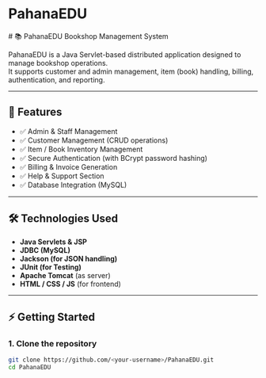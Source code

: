 <h1>PahanaEDU</h1>
# 📚 PahanaEDU Bookshop Management System

PahanaEDU is a Java Servlet-based distributed application designed to manage bookshop operations.  
It supports customer and admin management, item (book) handling, billing, authentication, and reporting.  

---

## 🚀 Features
- ✅ Admin & Staff Management  
- ✅ Customer Management (CRUD operations)  
- ✅ Item / Book Inventory Management  
- ✅ Secure Authentication (with BCrypt password hashing)  
- ✅ Billing & Invoice Generation  
- ✅ Help & Support Section  
- ✅ Database Integration (MySQL)  

---

## 🛠️ Technologies Used
- **Java Servlets & JSP**
- **JDBC (MySQL)**
- **Jackson (for JSON handling)**
- **JUnit (for Testing)**
- **Apache Tomcat** (as server)
- **HTML / CSS / JS** (for frontend)

---

## ⚡ Getting Started

### 1. Clone the repository
```bash
git clone https://github.com/<your-username>/PahanaEDU.git
cd PahanaEDU

